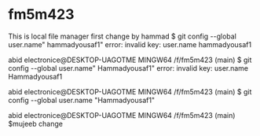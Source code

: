 # fm5m423
This is local file manager
first change by hammad
$ git config --global user.name" hammadyousaf1"
error: invalid key: user.name hammadyousaf1

abid electronice@DESKTOP-UAGOTME MINGW64 /f/fm5m423 (main)
$ git config --global user.name" Hammadyousaf1"
error: invalid key: user.name Hammadyousaf1

abid electronice@DESKTOP-UAGOTME MINGW64 /f/fm5m423 (main)
$ git config --global user.name "Hammadyousaf1"

abid electronice@DESKTOP-UAGOTME MINGW64 /f/fm5m423 (main)
$mujeeb change